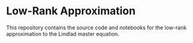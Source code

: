 # Low-Rank Approximation

This repository contains the source code and notebooks for the low-rank approximation to the Lindlad master equation. 